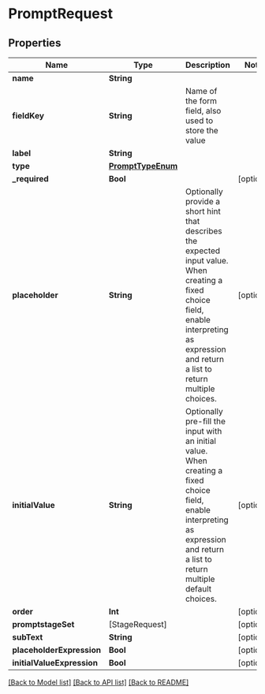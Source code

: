 # PromptRequest

## Properties
Name | Type | Description | Notes
------------ | ------------- | ------------- | -------------
**name** | **String** |  | 
**fieldKey** | **String** | Name of the form field, also used to store the value | 
**label** | **String** |  | 
**type** | [**PromptTypeEnum**](PromptTypeEnum.md) |  | 
**_required** | **Bool** |  | [optional] 
**placeholder** | **String** | Optionally provide a short hint that describes the expected input value. When creating a fixed choice field, enable interpreting as expression and return a list to return multiple choices. | [optional] 
**initialValue** | **String** | Optionally pre-fill the input with an initial value. When creating a fixed choice field, enable interpreting as expression and return a list to return multiple default choices. | [optional] 
**order** | **Int** |  | [optional] 
**promptstageSet** | [StageRequest] |  | [optional] 
**subText** | **String** |  | [optional] 
**placeholderExpression** | **Bool** |  | [optional] 
**initialValueExpression** | **Bool** |  | [optional] 

[[Back to Model list]](../README.md#documentation-for-models) [[Back to API list]](../README.md#documentation-for-api-endpoints) [[Back to README]](../README.md)


